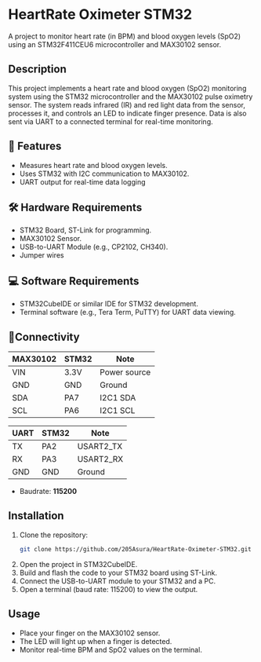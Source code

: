 # HeartRate Oximeter STM32

A project to monitor heart rate (in BPM) and blood oxygen levels (SpO2) using an STM32F411CEU6 microcontroller and MAX30102 sensor.

## Description
This project implements a heart rate and blood oxygen (SpO2) monitoring system using the STM32 microcontroller and the MAX30102 pulse oximetry sensor. The system reads infrared (IR) and red light data from the sensor, processes it, and controls an LED to indicate finger presence. Data is also sent via UART to a connected terminal for real-time monitoring.

## 🚀 Features
- Measures heart rate and blood oxygen levels.
- Uses STM32 with I2C communication to MAX30102.
- UART output for real-time data logging

## 🛠️ Hardware Requirements
- STM32 Board, ST-Link for programming.
- MAX30102 Sensor.
- USB-to-UART Module (e.g., CP2102, CH340).
- Jumper wires

## 💻 Software Requirements
- STM32CubeIDE or similar IDE for STM32 development.
- Terminal software (e.g., Tera Term, PuTTY) for UART data viewing.

## 🔌Connectivity

| MAX30102 | STM32     |     Note     |
|----------|-----------|--------------|
| VIN      | 3.3V      | Power source |
| GND      | GND       | Ground       |
| SDA      | PA7       | I2C1 SDA     |
| SCL      | PA6       | I2C1 SCL     |

| UART      | STM32     |     Note     |
|-----------|-----------|--------------|
| TX        | PA2       | USART2_TX    |
| RX        | PA3       | USART2_RX    |
| GND       | GND       | Ground       |

- Baudrate: **115200**  

## Installation
1. Clone the repository:
   ```bash
   git clone https://github.com/205Asura/HeartRate-Oximeter-STM32.git
   ```
2. Open the project in STM32CubeIDE.
3. Build and flash the code to your STM32 board using ST-Link.
4. Connect the USB-to-UART module to your STM32 and a PC.
5. Open a terminal (baud rate: 115200) to view the output.

## Usage
- Place your finger on the MAX30102 sensor.
- The LED will light up when a finger is detected.
- Monitor real-time BPM and SpO2 values on the terminal.
